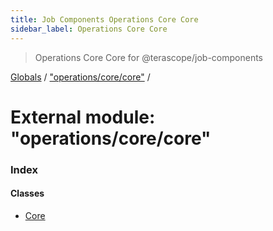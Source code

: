 ```yaml
---
title: Job Components Operations Core Core
sidebar_label: Operations Core Core
---
```


> Operations Core Core for @terascope/job-components

[Globals](../overview.md) / ["operations/core/core"](_operations_core_core_.md) /

# External module: "operations/core/core"

### Index

#### Classes

* [Core](../classes/_operations_core_core_.core.md)
